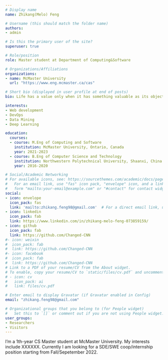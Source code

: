 ```yaml
---
# Display name
name: Zhikang(Melo) Feng

# Username (this should match the folder name)
authors:
- admin

# Is this the primary user of the site?
superuser: true

# Role/position
role: Master student at Department of Computing&Software

# Organizations/Affiliations
organizations:
- name: McMaster University
  url: "https://www.eng.mcmaster.ca/cas"

# Short bio (displayed in user profile at end of posts)
bio: Life has a value only when it has something valuable as its object.

interests:
- Web development
- DevOps
- Data Mining
- Deep Learning

education:
  courses:
  - course: M.Eng of Computing and Software
    institution: McMaster University, Ontario, Canada
    year: 2021-2023
  - course: B.Eng of Computer Science and Technology
    institution: Northwestern Polytechnical University, Shaanxi, China
    year: 2016-2020

# Social/Academic Networking
# For available icons, see: https://sourcethemes.com/academic/docs/page-builder/#icons
#   For an email link, use "fas" icon pack, "envelope" icon, and a link in the
#   form "mailto:your-email@example.com" or "#contact" for contact widget.
social:
- icon: envelope
  icon_pack: fas
  link: 'mailto:zhikang.feng98@gmail.com'  # For a direct email link, use "mailto:test@example.org".
- icon: linkedin
  icon_pack: fab
  link: https://www.linkedin.com/in/zhikang-melo-feng-073859159/
- icon: github
  icon_pack: fab
  link: https://github.com/Changed-CNN
#- icon: weixin
#  icon_pack: fab
#  link: https://github.com/Changed-CNN
#- icon: facebook
#  icon_pack: fab
#  link: https://github.com/Changed-CNN
# Link to a PDF of your resume/CV from the About widget.
# To enable, copy your resume/CV to `static/files/cv.pdf` and uncomment the lines below.
# - icon: cv
#   icon_pack: ai
#   link: files/cv.pdf

# Enter email to display Gravatar (if Gravatar enabled in Config)
email: "zhikang.feng98@gmail.com"

# Organizational groups that you belong to (for People widget)
#   Set this to `[]` or comment out if you are not using People widget.
user_groups:
- Researchers
- Visitors
---
```


I’m a 1th-year CS Master student at McMaster University. My interests include XXXXXX. Currently I am looking for a SDE/SWE coop/internship position starting from Fall/Sepetember 2022.

